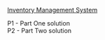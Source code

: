 [Inventory Management System](https://adventofcode.com/2018/day/2)

P1 - Part One solution  
P2 - Part Two solution
